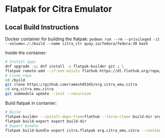 # Flatpak for Citra Emulator

## Local Build Instructions

Docker container for building the flatpak: `podman run --rm --privileged -it --volume=./:/build --name citra_ctr quay.io/fedora/fedora:39 bash`

Inside the container:

```sh
# Install apps
dnf upgrade -y; dnf install -y flatpak-builder git ; \
flatpak remote-add --if-not-exists flathub https://dl.flathub.org/repo/flathub.flatpakrepo
# Clone repo
cd /build
git clone https://github.com/ramesh45345/org.citra_emu.citra
cd org.citra_emu.citra
git submodule update --init --recursive
```

Build flatpak in contanier:

```sh
# Build
flatpak-builder --install-deps-from=flathub --force-clean build-dir org.citra_emu.citra.json
flatpak build-export export build-dir
# Export bundle
flatpak build-bundle export citra.flatpak org.citra_emu.citra --runtime-repo=https://flathub.org/repo/flathub.flatpakrepo
```
